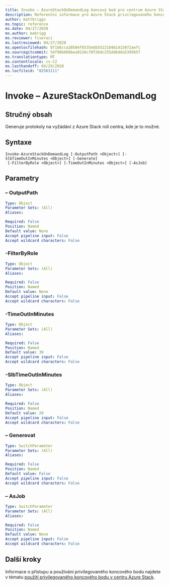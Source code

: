 ```yaml
---
title: Invoke – AzureStackOnDemandLog koncový bod pro centrum Azure Stack
description: Referenční informace pro Azure Stack privilegovaného koncového bodu prostředí PowerShell – vyvolání – AzureStackOnDemandLog
author: mattbriggs
ms.topic: reference
ms.date: 04/27/2020
ms.author: mabrigg
ms.reviewer: fiseraci
ms.lastreviewed: 04/27/2020
ms.openlocfilehash: 071b6cca20584f6535ebb55221b9b1415072aefc
ms.sourcegitcommit: 54f98b666bea9226c78f26dc255ddbdda539565f
ms.translationtype: MT
ms.contentlocale: cs-CZ
ms.lasthandoff: 04/29/2020
ms.locfileid: "82563111"
---
```

# <a name="invoke-azurestackondemandlog"></a>Invoke – AzureStackOnDemandLog

## <a name="synopsis"></a>Stručný obsah
Generuje protokoly na vyžádání z Azure Stack rolí centra, kde je to možné.

## <a name="syntax"></a>Syntaxe

```
Invoke-AzureStackOnDemandLog [-OutputPath <Object>] [-SlbTimeOutInMinutes <Object>] [-Generate]
 [-FilterByRole <Object>] [-TimeOutInMinutes <Object>] [-AsJob]
```

## <a name="parameters"></a>Parametry

### <a name="-outputpath"></a>– OutputPath

```yaml
Type: Object
Parameter Sets: (All)
Aliases:

Required: False
Position: Named
Default value: None
Accept pipeline input: False
Accept wildcard characters: False
```

### <a name="-filterbyrole"></a>-FilterByRole
```yaml
Type: Object
Parameter Sets: (All)
Aliases:

Required: False
Position: Named
Default value: None
Accept pipeline input: False
Accept wildcard characters: False
```

### <a name="-timeoutinminutes"></a>-TimeOutInMinutes
```yaml
Type: Object
Parameter Sets: (All)
Aliases:

Required: False
Position: Named
Default value: 30
Accept pipeline input: False
Accept wildcard characters: False
```

### <a name="-slbtimeoutinminutes"></a>-SlbTimeOutInMinutes

```yaml
Type: Object
Parameter Sets: (All)
Aliases:

Required: False
Position: Named
Default value: 20
Accept pipeline input: False
Accept wildcard characters: False
```

### <a name="-generate"></a>– Generovat

```yaml
Type: SwitchParameter
Parameter Sets: (All)
Aliases:

Required: False
Position: Named
Default value: False
Accept pipeline input: False
Accept wildcard characters: False
```

### <a name="-asjob"></a>– AsJob


```yaml
Type: SwitchParameter
Parameter Sets: (All)
Aliases:

Required: False
Position: Named
Default value: None
Accept pipeline input: False
Accept wildcard characters: False
```

## <a name="next-steps"></a>Další kroky

Informace o přístupu a používání privilegovaného koncového bodu najdete v tématu [použití privilegovaného koncového bodu v centru Azure Stack](https://docs.microsoft.com/azure-stack/operator/azure-stack-privileged-endpoint).